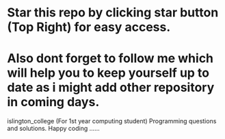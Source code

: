 
# Star this repo by clicking star button (Top Right) for easy access.
# Also dont forget to follow me which will help you to keep yourself up to date as i might add other repository in coming days.

islington_college (For 1st year computing student)
Programming questions and solutions.
Happy coding ......

